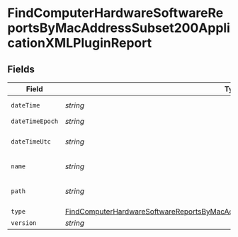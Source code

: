 # FindComputerHardwareSoftwareReportsByMacAddressSubset200ApplicationXMLPluginReport


## Fields

| Field                                                                                                                                                                                                       | Type                                                                                                                                                                                                        | Required                                                                                                                                                                                                    | Description                                                                                                                                                                                                 | Example                                                                                                                                                                                                     |
| ----------------------------------------------------------------------------------------------------------------------------------------------------------------------------------------------------------- | ----------------------------------------------------------------------------------------------------------------------------------------------------------------------------------------------------------- | ----------------------------------------------------------------------------------------------------------------------------------------------------------------------------------------------------------- | ----------------------------------------------------------------------------------------------------------------------------------------------------------------------------------------------------------- | ----------------------------------------------------------------------------------------------------------------------------------------------------------------------------------------------------------- |
| `dateTime`                                                                                                                                                                                                  | *string*                                                                                                                                                                                                    | :heavy_minus_sign:                                                                                                                                                                                          | N/A                                                                                                                                                                                                         | 2017-07-07 18:37:04                                                                                                                                                                                         |
| `dateTimeEpoch`                                                                                                                                                                                             | *string*                                                                                                                                                                                                    | :heavy_minus_sign:                                                                                                                                                                                          | N/A                                                                                                                                                                                                         | 1499470624555                                                                                                                                                                                               |
| `dateTimeUtc`                                                                                                                                                                                               | *string*                                                                                                                                                                                                    | :heavy_minus_sign:                                                                                                                                                                                          | N/A                                                                                                                                                                                                         | 2017-07-07T18:37:04.555-0500                                                                                                                                                                                |
| `name`                                                                                                                                                                                                      | *string*                                                                                                                                                                                                    | :heavy_minus_sign:                                                                                                                                                                                          | N/A                                                                                                                                                                                                         | Quartz Composer.webplugin                                                                                                                                                                                   |
| `path`                                                                                                                                                                                                      | *string*                                                                                                                                                                                                    | :heavy_minus_sign:                                                                                                                                                                                          | N/A                                                                                                                                                                                                         | /Library/Internet Plug-Ins/Quartz Composer.webplugin                                                                                                                                                        |
| `type`                                                                                                                                                                                                      | [FindComputerHardwareSoftwareReportsByMacAddressSubset200ApplicationXMLPluginReportType](../../models/operations/findcomputerhardwaresoftwarereportsbymacaddresssubset200applicationxmlpluginreporttype.md) | :heavy_minus_sign:                                                                                                                                                                                          | N/A                                                                                                                                                                                                         |                                                                                                                                                                                                             |
| `version`                                                                                                                                                                                                   | *string*                                                                                                                                                                                                    | :heavy_minus_sign:                                                                                                                                                                                          | N/A                                                                                                                                                                                                         | 1.4                                                                                                                                                                                                         |